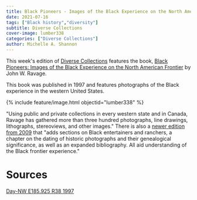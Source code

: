 ```yaml
---
title: Black Pioneers - Images of the Black Experience on the North American Frontier
date: 2021-07-16
tags: ["Black history","diversity"]
subtitle: Diverse Collections
cover-image: lumber338
categories: ["Diverse Collections"]
author: Michelle A. Shannon
---
```


This week's edition of [Diverse Collections](https://harvester.lib.uidaho.edu/series/diversecollections.html) features the book, [Black Pioneers: Images of the Black Experience on the North American Frontier](https://alliance-primo.hosted.exlibrisgroup.com/permalink/f/m1uotc/CP71136162960001451) by John W. Ravage. 

This book was published in 1997 and features photographs of the Black experience in the western United States. 

{% include feature/image.html objectid="lumber338" %}

"Using public and private collections in every western state and in Canada, Ravage has gathered more than three hundred photographs, line drawings, lithographs, stereoviews, and other images." There is also a [newer edition from 2009](https://alliance-primo.hosted.exlibrisgroup.com/permalink/f/m1uotc/CP71155871210001451) that "adds sections on Black entertainers and ranchers, a chapter on the dating of historic photographs and their genealogical significance, as well as an expanded bibliography. All aid understanding of the Black frontier experience."

# Sources

[Day-NW E185.925 R38 1997](https://alliance-primo.hosted.exlibrisgroup.com/permalink/f/m1uotc/CP71136162960001451)
